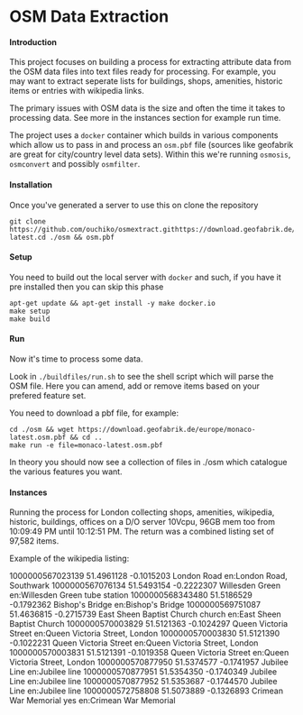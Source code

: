 # OSM Data Extraction

#### Introduction

This project focuses on building a process for extracting attribute data from the OSM data files into text files ready for processing.  For example, you may want to extract seperate lists for buildings, shops, amenities, historic items or entries with wikipedia links.

The primary issues with OSM data is the size and often the time it takes to processing data.  See more in the instances section for example run time.

The project uses a ```docker``` container which builds in various components which allow us to pass in and process an ```osm.pbf``` file (sources like geofabrik are great for city/country level data sets).  Within this we're running ```osmosis```, ```osmconvert``` and possibly ```osmfilter```.  

#### Installation
Once you've generated a server to use this on clone the repository

```
git clone https://github.com/ouchiko/osmextract.githttps://download.geofabrik.de/europe/monaco-latest.cd ./osm && osm.pbf
```

#### Setup
You need to build out the local server with ```docker``` and such, if you have it pre installed then you can skip this phase

```
apt-get update && apt-get install -y make docker.io
make setup
make build
````

#### Run
Now it's time to process some data.

Look in ```./buildfiles/run.sh``` to see the shell script which will parse the OSM file.  Here you can amend, add or remove items based on your prefered feature set.

You need to download a pbf file, for example:

```
cd ./osm && wget https://download.geofabrik.de/europe/monaco-latest.osm.pbf && cd ..
make run -e file=monaco-latest.osm.pbf
```

In theory you should now see a collection of files in ./osm which catalogue the various features you want.

#### Instances

Running the process for London collecting shops, amenities, wikipedia, historic, buildings, offices on a D/O server 10Vcpu, 96GB mem too from 10:09:49 PM until 10:12:51 PM. The return was a combined listing set of 97,582 items.

Example of the wikipedia listing:

1000000567023139	51.4961128	-0.1015203	London Road							en:London Road, Southwark
1000000567076134	51.5493154	-0.2222307	Willesden Green							en:Willesden Green tube station
1000000568343480	51.5186529	-0.1792362	Bishop's Bridge							en:Bishop's Bridge
1000000569751087	51.4636815	-0.2715739	East Sheen Baptist Church					church	en:East Sheen Baptist Church
1000000570003829	51.5121363	-0.1024297	Queen Victoria Street						en:Queen Victoria Street, London
1000000570003830	51.5121390	-0.1022231	Queen Victoria Street						en:Queen Victoria Street, London
1000000570003831	51.5121391	-0.1019358	Queen Victoria Street						en:Queen Victoria Street, London
1000000570877950	51.5374577	-0.1741957	Jubilee Line							en:Jubilee line
1000000570877951	51.5354350	-0.1740349	Jubilee Line							en:Jubilee line
1000000570877952	51.5353687	-0.1744570	Jubilee Line							en:Jubilee line
1000000572758808	51.5073889	-0.1326893	Crimean War Memorial						yes	en:Crimean War Memorial
